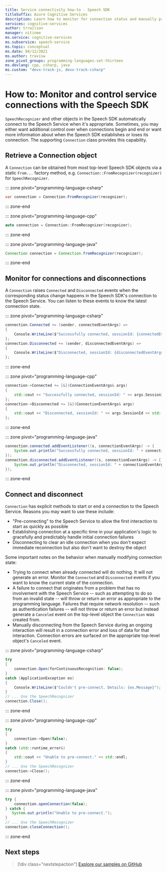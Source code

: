 ```yaml
---
title: Service connectivity how-to - Speech SDK
titleSuffix: Azure Cognitive Services
description: Learn how to monitor for connection status and manually pre-connect or disconnect from the Speech Service.
services: cognitive-services
author: trrwilson
manager: nitinme
ms.service: cognitive-services
ms.subservice: speech-service
ms.topic: conceptual
ms.date: 04/12/2021
ms.author: travisw
zone_pivot_groups: programming-languages-set-thirteen
ms.devlang: cpp, csharp, java
ms.custom: "devx-track-js, devx-track-csharp"
---
```


# How to: Monitor and control service connections with the Speech SDK

`SpeechRecognizer` and other objects in the Speech SDK automatically connect to the Speech Service when it's appropriate. Sometimes, you may either want additional control over when connections begin and end or want more information about when the Speech SDK establishes or loses its connection. The supporting `Connection` class provides this capability.

## Retrieve a Connection object

A `Connection` can be obtained from most top-level Speech SDK objects via a static `From...` factory method, e.g. `Connection::FromRecognizer(recognizer)` for `SpeechRecognizer`.

::: zone pivot="programming-language-csharp"

```csharp
var connection = Connection.FromRecognizer(recognizer);
```

::: zone-end

::: zone pivot="programming-language-cpp"

```cpp
auto connection = Connection::FromRecognizer(recognizer);
```

::: zone-end

::: zone pivot="programming-language-java"

```java
Connection connection = Connection.fromRecognizer(recognizer);
```

::: zone-end

## Monitor for connections and disconnections

A `Connection` raises `Connected` and `Disconnected` events when the corresponding status change happens in the Speech SDK's connection to the Speech Service. You can listen to these events to know the latest connection state.

::: zone pivot="programming-language-csharp"

```csharp
connection.Connected += (sender, connectedEventArgs) =>
{
    Console.WriteLine($"Successfully connected, sessionId: {connectedEventArgs.SessionId}");
};
connection.Disconnected += (sender, disconnectedEventArgs) =>
{
    Console.WriteLine($"Disconnected, sessionId: {disconnectedEventArgs.SessionId}");
};
```

::: zone-end

::: zone pivot="programming-language-cpp"

```cpp
connection->Connected += [&](ConnectionEventArgs& args)
{
    std::cout << "Successfully connected, sessionId: " << args.SessionId << std::endl;
};
connection->Disconnected += [&](ConnectionEventArgs& args)
{
    std::cout << "Disconnected, sessionId: " << args.SessionId << std::endl;
};
```

::: zone-end

::: zone pivot="programming-language-java"

```java
connection.connected.addEventListener((s, connectionEventArgs) -> {
    System.out.println("Successfully connected, sessionId: " + connectionEventArgs.getSessionId());
});
connection.disconnected.addEventListener((s, connectionEventArgs) -> {
    System.out.println("Disconnected, sessionId: " + connectionEventArgs.getSessionId());
});
```

::: zone-end

## Connect and disconnect

`Connection` has explicit methods to start or end a connection to the Speech Service. Reasons you may want to use these include:

- "Pre-connecting" to the Speech Service to allow the first interaction to start as quickly as possible
- Establishing connection at a specific time in your application's logic to gracefully and predictably handle initial connection failures
- Disconnecting to clear an idle connection when you don't expect immediate reconnection but also don't want to destroy the object

Some important notes on the behavior when manually modifying connection state:

- Trying to connect when already connected will do nothing. It will not generate an error. Monitor the `Connected` and `Disconnected` events if you want to know the current state of the connection.
- A failure to connect that originates from a problem that has no involvement with the Speech Service -- such as attempting to do so from an invalid state -- will throw or return an error as appropriate to the programming language. Failures that require network resolution -- such as authentication failures -- will not throw or return an error but instead generate a `Canceled` event on the top-level object the `Connection` was created from.
- Manually disconnecting from the Speech Service during an ongoing interaction will result in a connection error and loss of data for that interaction. Connection errors are surfaced on the appropriate top-level object's `Canceled` event.

::: zone pivot="programming-language-csharp"

```csharp
try
{
    connection.Open(forContinuousRecognition: false);
}
catch (ApplicationException ex)
{
    Console.WriteLine($"Couldn't pre-connect. Details: {ex.Message}");
}
// ... Use the SpeechRecognizer
connection.Close();
```

::: zone-end

::: zone pivot="programming-language-cpp"

```cpp
try
{
    connection->Open(false);
}
catch (std::runtime_error&)
{
    std::cout << "Unable to pre-connect." << std::endl;
}
// ... Use the SpeechRecognizer
connection->Close();
```

::: zone-end

::: zone pivot="programming-language-java"

```java
try {
    connection.openConnection(false);
} catch {
   System.out.println("Unable to pre-connect.");
}
// ... Use the SpeechRecognizer
connection.closeConnection();
```

::: zone-end

## Next steps

> [!div class="nextstepaction"]
> [Explore our samples on GitHub](https://aka.ms/csspeech/samples)
